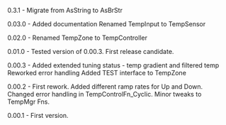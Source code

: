 0.3.1 - Migrate from AsString to AsBrStr

0.03.0 - Added documentation
		Renamed TempInput to TempSensor

0.02.0 - Renamed TempZone to TempController

0.01.0 - Tested version of 0.00.3.
		First release candidate.

0.00.3 - Added extended tuning status - temp gradient and filtered temp
		Reworked error handling
		Added TEST interface to TempZone

0.00.2 - First rework.
		Added different ramp rates for Up and Down.
		Changed error handling in TempControlFn_Cyclic.
		Minor tweaks to TempMgr Fns.

0.00.1 - First version.